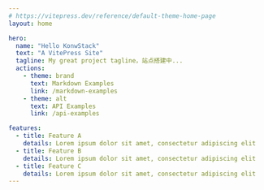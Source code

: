 ```yaml
---
# https://vitepress.dev/reference/default-theme-home-page
layout: home

hero:
  name: "Hello KonwStack"
  text: "A VitePress Site"
  tagline: My great project tagline，站点搭建中...
  actions:
    - theme: brand
      text: Markdown Examples
      link: /markdown-examples
    - theme: alt
      text: API Examples
      link: /api-examples

features:
  - title: Feature A
    details: Lorem ipsum dolor sit amet, consectetur adipiscing elit
  - title: Feature B
    details: Lorem ipsum dolor sit amet, consectetur adipiscing elit
  - title: Feature C
    details: Lorem ipsum dolor sit amet, consectetur adipiscing elit
---
```


